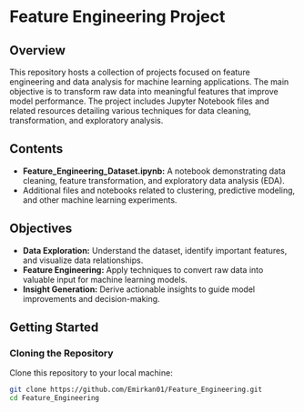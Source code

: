 # Feature Engineering Project

## Overview
This repository hosts a collection of projects focused on feature engineering and data analysis for machine learning applications. The main objective is to transform raw data into meaningful features that improve model performance. The project includes Jupyter Notebook files and related resources detailing various techniques for data cleaning, transformation, and exploratory analysis.

## Contents
- **Feature_Engineering_Dataset.ipynb:** A notebook demonstrating data cleaning, feature transformation, and exploratory data analysis (EDA).
- Additional files and notebooks related to clustering, predictive modeling, and other machine learning experiments.

## Objectives
- **Data Exploration:** Understand the dataset, identify important features, and visualize data relationships.
- **Feature Engineering:** Apply techniques to convert raw data into valuable input for machine learning models.
- **Insight Generation:** Derive actionable insights to guide model improvements and decision-making.

## Getting Started

### Cloning the Repository
Clone this repository to your local machine:
```bash
git clone https://github.com/Emirkan01/Feature_Engineering.git
cd Feature_Engineering
